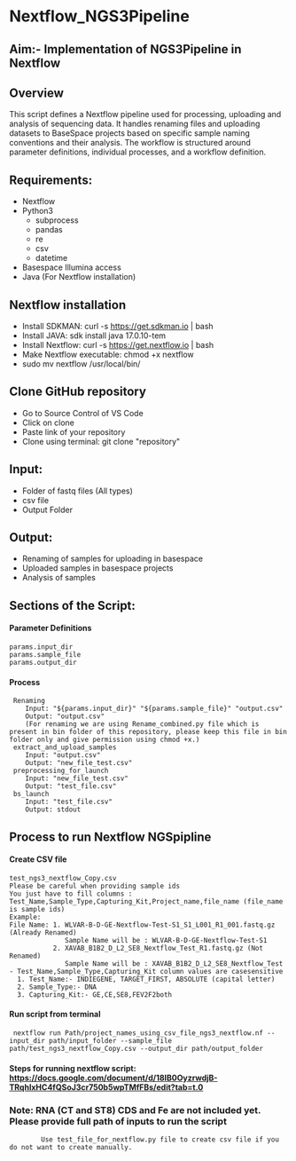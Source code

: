 # Nextflow_NGS3Pipeline 
## Aim:- Implementation of NGS3Pipeline in Nextflow 
## Overview 
This script defines a Nextflow pipeline used for processing, uploading and analysis of sequencing data. It handles renaming files and uploading datasets to BaseSpace projects based on specific sample naming conventions and their analysis. The workflow is structured around parameter definitions, individual processes, and a workflow definition. 
## Requirements: 
  * Nextflow
  * Python3
    * subprocess
    * pandas
    * re
    * csv
    * datetime 
  * Basespace Illumina access
  * Java (For Nextflow installation)
## Nextflow installation
  * Install SDKMAN:
      curl -s https://get.sdkman.io | bash
  * Install JAVA:
      sdk install java 17.0.10-tem
  * Install Nextflow:
      curl -s https://get.nextflow.io | bash
  * Make Nextflow executable:
      chmod +x nextflow
  * sudo mv nextflow /usr/local/bin/
## Clone GitHub repository
   - Go to Source Control of VS Code
   - Click on clone
   - Paste link of your repository
   - Clone using terminal: git clone "repository"
## Input:
  * Folder of fastq files (All types)
  * csv file
  * Output Folder
## Output:
  * Renaming of samples for uploading in basespace
  * Uploaded samples in basespace projects
  * Analysis of samples
## Sections of the Script:
#### Parameter Definitions
    params.input_dir 
    params.sample_file 
    params.output_dir 
####  Process
     Renaming 
        Input: "${params.input_dir}" "${params.sample_file}" "output.csv" 
        Output: "output.csv" 
        (For renaming we are using Rename_combined.py file which is present in bin folder of this repository, please keep this file in bin folder only and give permission using chmod +x.) 
     extract_and_upload_samples 
        Input: "output.csv" 
        Output: "new_file_test.csv" 
     preprocessing_for_launch  
        Input: "new_file_test.csv" 
        Output: "test_file.csv" 
     bs_launch   
        Input: "test_file.csv" 
        Output: stdout 
## Process to run Nextflow NGSpipline
 #### Create CSV file
    test_ngs3_nextflow_Copy.csv 
    Please be careful when providing sample ids
    You just have to fill columns : Test_Name,Sample_Type,Capturing_Kit,Project_name,file_name (file_name is sample ids)
    Example:
    File Name: 1. WLVAR-B-D-GE-Nextflow-Test-S1_S1_L001_R1_001.fastq.gz (Already Renamed)
                  Sample Name will be : WLVAR-B-D-GE-Nextflow-Test-S1
               2. XAVAB_B1B2_D_L2_SE8_Nextflow_Test_R1.fastq.gz (Not Renamed)
                  Sample Name will be : XAVAB_B1B2_D_L2_SE8_Nextflow_Test
    - Test_Name,Sample_Type,Capturing_Kit column values are casesensitive
      1. Test_Name:- INDIEGENE, TARGET_FIRST, ABSOLUTE (capital letter)
      2. Sample_Type:- DNA
      3. Capturing_Kit:- GE,CE,SE8,FEV2F2both
  #### Run script from terminal
     nextflow run Path/project_names_using_csv_file_ngs3_nextflow.nf --input_dir path/input_folder --sample_file path/test_ngs3_nextflow_Copy.csv --output_dir path/output_folder
  
  #### Steps for running nextflow script: https://docs.google.com/document/d/18IB0OyzrwdjB-TRqhlxHC4fQSoJ3cr750b5wpTMfFBs/edit?tab=t.0
  ### Note: RNA (CT and ST8) CDS and Fe are not included yet. Please provide full path of inputs to run the script
            Use test_file_for_nextflow.py file to create csv file if you do not want to create manually.




    
    

     
    
    

    
